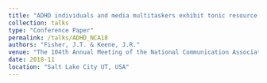 ```yaml
---
title: "ADHD individuals and media multitaskers exhibit tonic resource allocation differences When processing educational multimedia messages"
collection: talks
type: "Conference Paper"
permalink: /talks/ADHD_NCA18
authors: "Fisher, J.T. & Keene, J.R."
venue: "The 104th Annual Meeting of the National Communication Association"
date: 2018-11
location: "Salt Lake City UT, USA"
---
```

